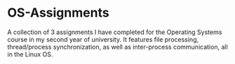 # OS-Assignments
A collection of 3 assignments I have completed for the Operating Systems course in my second year of university. It features file processing, thread/process synchronization, as well as inter-process communication, all in the Linux OS.
